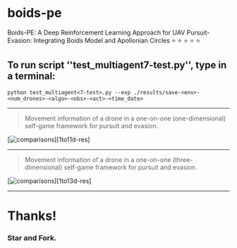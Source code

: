 # boids-pe
Boids-PE: A Deep Reinforcement Learning Approach for UAV Pursuit-Evasion: Integrating Boids Model and Apollonian Circles
:star: :star: :star: :star: :star:

## To run  script ''test_multiagent7-test.py'', type in a terminal:
```python test_multiagent<7-test>.py --exp ./results/save-<env>-<num_drones>-<algo>-<obs>-<act>-<time_date>```

***
> Movement information of a drone in a one-on-one (one-dimensional) self-game framework for pursuit and evasion.

[![](/imgs/1to1-1D-results.png "comparisons")][1to11d-res]

***

> Movement information of a drone in a one-on-one (three-dimensional) self-game framework for pursuit and evasion.

[![](/assets/1to1-3D-results.png "comparisons")][1to13d-res]

***

# Thanks!

### Star and Fork. 